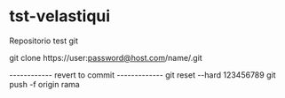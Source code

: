 # tst-velastiqui
Repositorio test git

git clone https://user:password@host.com/name/.git

------------ revert to commit -------------
git reset --hard 123456789
git push -f origin rama